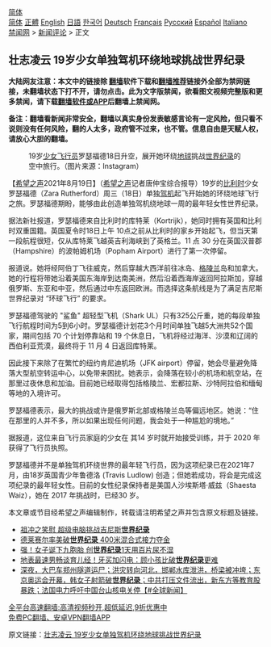 <!-- 面包屑导航 --> <div class="breadcrumb"><!-- GTranslate: https://gtranslate.io/ -->  <div class="switcher notranslate">  <div class="selected">  <a href="#" onclick="return false;"> 简体</a>  </div>  <div class="option">  <a href="https://www.bannedbook.org" onclick="doGTranslate('zh-CN|zh-CN');jQuery('div.switcher div.selected a').html(jQuery(this).html());return false;" title="简体中文" class="nturl selected"> 简体</a>  <a href="https://www.bannedbook.org/zh-tw/" onclick="doGTranslate('zh-CN|zh-TW');jQuery('div.switcher div.selected a').html(jQuery(this).html());return false;" title="繁體中文" class="nturl"> 正體</a>  <a href="https://www.bannedbook.org/en/" onclick="doGTranslate('zh-CN|en');jQuery('div.switcher div.selected a').html(jQuery(this).html());return false;" title="English" class="nturl"> English</a>  <a href="https://www.bannedbook.org/ja/" onclick="doGTranslate('zh-CN|ja');jQuery('div.switcher div.selected a').html(jQuery(this).html());return false;" title="日本語" class="nturl"> 日語</a>  <a href="https://www.bannedbook.org/ko/" onclick="doGTranslate('zh-CN|ko');jQuery('div.switcher div.selected a').html(jQuery(this).html());return false;" title="한국어" class="nturl"> 한국어</a>  <a href="https://www.bannedbook.org/de/" onclick="doGTranslate('zh-CN|de');jQuery('div.switcher div.selected a').html(jQuery(this).html());return false;" title="Deutsch" class="nturl"> Deutsch</a>  <a href="https://www.bannedbook.org/fr/" onclick="doGTranslate('zh-CN|fr');jQuery('div.switcher div.selected a').html(jQuery(this).html());return false;" title="Français" class="nturl"> Français</a>  <a href="https://www.bannedbook.org/ru/" onclick="doGTranslate('zh-CN|ru');jQuery('div.switcher div.selected a').html(jQuery(this).html());return false;" title="Русский" class="nturl"> Русский</a>  <a href="https://www.bannedbook.org/es/" onclick="doGTranslate('zh-CN|es');jQuery('div.switcher div.selected a').html(jQuery(this).html());return false;" title="Español" class="nturl"> Español</a>  <a href="https://www.bannedbook.org/it/" onclick="doGTranslate('zh-CN|it');jQuery('div.switcher div.selected a').html(jQuery(this).html());return false;" title="Italiano" class="nturl"> Italiano</a>  </div>  </div>      <div class='breadcrumb-sub'><!-- Breadcrumb NavXT 6.3.0 --> <a href="https://www.bannedbook.org/" class="home">禁闻网</a> &gt; <a href="https://www.bannedbook.org/bnews/comments/" class="category">新闻评论</a> &gt; 正文</div></div><h2>壮志凌云 19岁少女单独驾机环绕地球挑战世界纪录</h2> <p class="notice"><b>大陆网友注意：本文中的链接除 <a href="https://github.com/bannedbook/fanqiang" >翻墙</a>软件下载和<a href="https://github.com/killgcd/justmysocks/blob/master/README.md">翻墙推荐</a>链接外全部为禁网链接，未翻墙状态下打不开，请勿点击。此为文字版禁闻，欲看图文视频完整版和更多禁闻，请下载<a href="https://github.com/bannedbook/fanqiang">翻墙软件或APP</a>后翻墙上禁闻网。</p><p>备注：翻墙看新闻非常安全，翻墙以真实身份发表敏感言论有一定风险，但只看不说则没有任何风险，翻的人太多，政府管不过来，也不管。信息自由是天赋人权，请放心大胆的翻墙。</b></p>  <div class="entry"> <figure> <p><figcaption>19岁<a href="https://www.bannedbook.org/bnews/tag/%e5%b0%91%e5%a5%b3/" class="st_tag internal_tag" rel="tag" title="标签 少女 下的日志">少女</a><a href="https://www.bannedbook.org/bnews/tag/%e9%a3%9e%e8%a1%8c%e5%91%98/" class="st_tag internal_tag" rel="tag" title="标签 飞行员 下的日志">飞行员</a>罗瑟福德18日升空，展开她环绕<a href="https://www.bannedbook.org/bnews/tag/%e5%9c%b0%e7%90%83/" class="st_tag internal_tag" rel="tag" title="标签 地球 下的日志">地球</a>挑战<a href="https://www.bannedbook.org/bnews/tag/%e4%b8%96%e7%95%8c%e7%ba%aa%e5%bd%95/" class="st_tag internal_tag" rel="tag" title="标签 世界纪录 下的日志">世界纪录</a>的空中旅行。（图片来源：Instagram）</figcaption></figure> <p>【<span class='wp_keywordlink_affiliate'><a href="https://www.soundofhope.org" title="希望之声" target="_blank">希望之声</a></span>2021年8月19日】（<a href="https://www.bannedbook.org/bnews/tag/%e5%b8%8c%e6%9c%9b%e4%b9%8b%e5%a3%b0/" class="st_tag internal_tag" rel="tag" title="标签 希望之声 下的日志">希望之声</a>记者唐仲宝综合报导）19岁的<a href="https://www.bannedbook.org/bnews/tag/%e6%af%94%e5%88%a9%e6%97%b6/" class="st_tag internal_tag" rel="tag" title="标签 比利时 下的日志">比利时</a>少女罗瑟福德（Zara Rutherford）周三（18日）单独<a href="https://www.bannedbook.org/bnews/tag/%E9%A9%BE%E6%9C%BA/" class="st_tag internal_tag" rel="tag" title="标签 驾机 下的日志">驾机</a>起飞开始她的环绕地球飞行之旅。罗瑟福德期盼，能够由此创造单独驾机绕地球一周的最年轻女性世界纪录。</p> <p>据法新社报道，罗瑟福德来自比利时的库特莱（Kortrijk），她同时拥有英国和比利时双重国籍。英国夏令时18日上午 10点之前从比利时的家乡开始起飞，但当天第一段航程很短，仅从库特莱飞越英吉利海峡到了英格兰。11 点 30 分在英国汉普郡（Hampshire）的波帕姆机场（Popham Airport）进行了第一次停留。</p>  <p>报道说。她将经阿伯丁飞往威克，然后穿越大西洋前往冰岛、<a href="https://www.bannedbook.org/bnews/tag/%E6%A0%BC%E9%99%B5%E5%85%B0/" class="st_tag internal_tag" rel="tag" title="标签 格陵兰 下的日志">格陵兰</a>岛和加拿大。她的行程将带她沿着美国东海岸到达南美洲，然后沿着西海岸返回阿拉斯加，穿越俄罗斯、东亚和中亚，然后通过中东返回欧洲。而选择这条航线是为了满足吉尼斯世界纪录对 “环球飞行” 的要求。</p> <p>罗瑟福德驾驶的 &quot;鲨鱼&quot; 超轻型飞机（Shark UL）只有325公斤重，她的每段单独飞行航程时间为5到6小时。罗瑟福德计划花3个月时间单独飞越5大洲共52个国家，期间包括 70 个计划停靠站和 19 个休息日，飞机将经过海洋、沙漠和辽阔的西伯利亚荒漠，最终将于 11 月 4 日返回库特莱。</p>  <p>因此接下来除了在繁忙的纽约肯尼迪机场（JFK airport）停留，她会尽量避免降落大型航空转运中心，以免带来困扰。她表示，会降落在较小的机场和航空站，在那里过夜休息和加油。目前她已经取得包括格陵兰、宏都拉斯、沙特阿拉伯和缅甸等地的入境许可。</p> <p>罗瑟福德表示，最大的挑战或许是俄罗斯北部或格陵兰岛等偏远地区。她说：“住在那里的人并不多，所以如果出现任何问题，我会处于一种尴尬的境地。”</p>  <p>据报道，这位来自飞行员家庭的少女在 其14 岁时就开始接受训练，并于 2020 年获得了飞行员执照。</p> <p>罗瑟福德并不是单独驾机环绕世界的最年轻飞行员，因为这项纪录已在2021年7月，由18岁英国青少年鲁德洛 (Travis Ludlow) 创造；但她若成功，将会是完成这项纪录的最年轻女性。目前的女性纪录保持者是美国人沙埃斯塔·威兹（Shaesta Waiz），她在 2017 年挑战时，已经30 岁。</p>  <p>本文章或节目经希望之声编辑制作，转载请注明希望之声并包含原文标题及链接。 </p> <ul class='op-related-articles' title='相关阅读'> <li><a href='https://www.bannedbook.org/bnews/comments/20210818/1608075.html' target='_blank'>祖冲之笑慰 超级电脑挑战吉尼斯<b>世界纪录</b></a></li> <li><a href='https://www.bannedbook.org/bnews/baitai/20210802/1598704.html' target='_blank'>德莱赛尔率美破<b>世界纪录</b> 400米混合式接力夺金</a></li> <li><a href='https://www.bannedbook.org/bnews/cnnews/20210731/1597405.html' target='_blank'>强！女子诞下九胞胎 创<b>世界纪录</b>1天用百片尿不湿</a></li> <li><a href='https://www.bannedbook.org/bnews/comments/20210725/1593639.html' target='_blank'>地表最速男畅谈育儿经！牙买加闪电：顾小孩比破<b>世界纪录</b>更难</a></li> <li><a href='https://www.bannedbook.org/bnews/bannedvideo/20210724/1593148.html' target='_blank'>深夜，大巴车郑州隧道运尸；洪灾转向河北，邯郸水库泄洪，桥梁被冲垮；东京奥运会开幕，韩女子射箭破<b>世界纪录</b>；中共打压文件流出，新东方等教育股暴跌；法国电力呼吁中国台山核电关停【#全球新闻】</a></li> </ul> <p class="texttj"> <a href="https://github.com/bannedbook/fanqiang/wiki/V2ray%E6%9C%BA%E5%9C%BA" target="_blank">全平台高速翻墙:高清视频秒开,超低延迟,9折优惠中</a><br/> <a href="https://github.com/bannedbook/fanqiang/wiki/%E7%A6%81%E9%97%BB%E7%BD%91%E5%AE%89%E5%8D%93%E7%BF%BB%E5%A2%99%E6%96%B0%E9%97%BBAPP" target="_blank">免费PC翻墙、安卓VPN翻墙APP</a></p><p>原文链接：<a class="src_link"  href="https://www.soundofhope.org/post/536993" target="_blank">壮志凌云 19岁少女单独驾机环绕地球挑战世界纪录</a></p><a name='sharetosocial'></a>  <div style="margin-bottom:5px;padding-bottom:5px;clear:both"> <div id="archive-pix-1" class="banner-ads"> <!-- AuctionX Display platform tag START --> <div id="26318x728x90x621x_ADSLOT2" clicktrack="%%CLICK_URL_ESC%%"></div> <!-- AuctionX Display platform tag END --> </div> <div id="archive-pix-2" class="banner-ads"> <!-- AuctionX Display platform tag START --> <div id="26315x300x250x621x_ADSLOT2" clicktrack="%%CLICK_URL_ESC%%"></div> <!-- AuctionX Display platform tag END --> </div> </div>  <div id="archive-pix-1" class="banner-ads"> <!-- AuctionX Display platform tag START --> <div id="26318x728x90x621x_ADSLOT3" clicktrack="%%CLICK_URL_ESC%%"></div> <!-- AuctionX Display platform tag END --> </div> </div><!--END ENTRY--> 